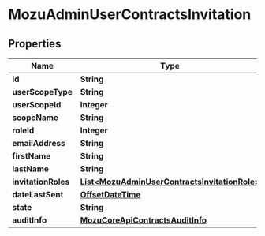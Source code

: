 
# MozuAdminUserContractsInvitation

## Properties
Name | Type | Description | Notes
------------ | ------------- | ------------- | -------------
**id** | **String** |  |  [optional]
**userScopeType** | **String** |  |  [optional]
**userScopeId** | **Integer** |  |  [optional]
**scopeName** | **String** |  |  [optional]
**roleId** | **Integer** |  |  [optional]
**emailAddress** | **String** |  |  [optional]
**firstName** | **String** |  |  [optional]
**lastName** | **String** |  |  [optional]
**invitationRoles** | [**List&lt;MozuAdminUserContractsInvitationRole&gt;**](MozuAdminUserContractsInvitationRole.md) |  |  [optional]
**dateLastSent** | [**OffsetDateTime**](OffsetDateTime.md) |  |  [optional]
**state** | **String** |  |  [optional]
**auditInfo** | [**MozuCoreApiContractsAuditInfo**](MozuCoreApiContractsAuditInfo.md) |  |  [optional]



